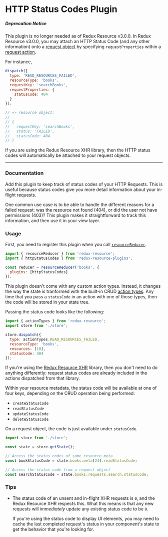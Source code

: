 # HTTP Status Codes Plugin

##### Deprecation Notice

This plugin is no longer needed as of Redux Resource v3.0.0. In Redux
Resource v3.0.0, you may attach an HTTP Status Code (and any other
information) onto a [request object](/docs/requests/request-objects.md) by specifying
`requestProperties` within a [request action](/docs/requests/request-actions.md).

For instance,

```js
dispatch({
  type: 'READ_RESOURCES_FAILED',
  resourceType: 'books',
  requestKey: 'searchBooks',
  requestProperties: {
    statusCode: 404
  }
});

// => resource object:
//
// {
//   requestKey: 'searchBooks',
//   status: 'FAILED',
//   statusCode: 404
// }
```

If you are using the Redux Resource XHR library, then the HTTP status codes will
automatically be attached to your request objects.

---

### Documentation

Add this plugin to keep track of status codes of your HTTP Requests. This is
useful because status codes give you more detail information about your
in-flight requests.

One common use case is to be able to handle the different reasons for a failed
request: was the resource not found (404), or did the user not have permissions
(403)? This plugin makes it straightforward to track this information, and then
use it in your view layer.

### Usage

First, you need to register this plugin when you call
[`resourceReducer`](/docs/api-reference/resource-reducer.md).

```js
import { resourceReducer } from 'redux-resource';
import { httpStatusCodes } from 'redux-resource-plugins';

const reducer = resourceReducer('books', {
  plugins: [httpStatusCodes]
});
```

This plugin doesn't come with any custom action types. Instead, it changes the
way the state is tranformed with the built-in CRUD
[action types](/docs/api-reference/action-types.md). Any time that you pass a
`statusCode` in an action with one of those types, then the code will be stored
in your state tree.

Passing the status code looks like the following:

```js
import { actionTypes } from 'redux-resource';
import store from './store';

store.dispatch({
  type: actionTypes.READ_RESOURCES_FAILED,
  resourceType: 'books',
  resources: [10],
  statusCode: 404
});
```

If you're using the
[Redux Resource XHR](/docs/extras/redux-resource-xhr.md)
library, then you don't need to do anything differently: request status
codes are already included in the actions dispatched from that library.

Within your resource metadata, the status code will be available at one of four
keys, depending on the CRUD operation being performed:

- `createStatusCode`
- `readStatusCode`
- `updateStatusCode`
- `deleteStatusCode`

On a request object, the code is just available under `statusCode`.

```js
import store from './store';

const state = store.getState();

// Access the status codes of some resource meta
const bookStatusCode = state.books.meta[24].readStatusCode;

// Access the status code from a request object
const searchStatusCode = state.books.requests.search.statusCode;
```

### Tips

- The status code of an unsent and in-flight XHR requests is `0`, and the
  Redux Resource XHR respects this. What this means is that any new
  requests will _immediately_ update any existing status code to be `0`.

  If you're using the status code to display UI elements, you may need to cache
  the last completed request's status in your component's state to get the
  behavior that you're looking for.
